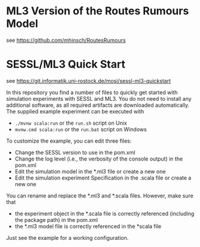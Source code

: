 # ML3 Version of the Routes Rumours Model #
see https://github.com/mhinsch/RoutesRumours

# SESSL/ML3 Quick Start #
see https://git.informatik.uni-rostock.de/mosi/sessl-ml3-quickstart

In this repository you find a number of files to quickly get started with simulation experiments with SESSL and ML3.
You do not need to install any additional software, as all required artifacts are downloaded 
automatically.
The supplied example experiment can be executed with
* `./mvnw scala:run` or the `run.sh` script on Unix
* `mvnw.cmd scala:run` or the `run.bat` script on Windows


To customize the example, you can edit three files:
* Change the SESSL version to use in the pom.xml
* Change the log level (i.e., the verbosity of the console output) in the pom.xml
* Edit the simulation model in the *.ml3 file or create a new one
* Edit the simulation experiment Specification in the .scala file or create a new one

You can rename and replace the *.ml3 and *.scala files. However, make sure that
* the experiment object in the *.scala file is correctly referenced (including the package path) in the pom.xml
* the *.ml3 model file is correctly referenced in the *scala file
 
Just see the example for a working configuration.
